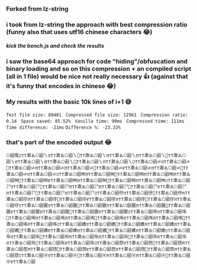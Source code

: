 ### Forked from lz-string
### i took from lz-string the approach with best compression ratio (funny also that uses utf16 chinese characters 😂)
##### kick the bench.js and check the results 

### i saw the base64 approach for code "hiding"/obfuscation and binary loading and so on this compression + an compiled script (all in 1 file) would be nice not really necessary 👍 (against that it's funny that encodes in chinese 😂)



### My results with the basic 10k lines of i+1 😅
``` Test file size: 89481 ```
``` Compressed file size: 12961``` 
``` Compression ratio: 0.14``` 
``` Space saved: 85.52%``` 
``` Vanilla time: 90ms``` 
``` Compressed time: 111ms``` 
``` Time difference: -21ms``` 
``` Difference %: -23.33% ``` 

### that's part of the encoded output 😂

``` ⬠㘠㤴ਹ††⁩㴫ㄠ⬠㘠〵ਰ††⁩㴫ㄠ⬠㘠〵਱††⁩㴫ㄠ⬠㘠〵ਲ††⁩㴫ㄠ⬠㘠〵ਲ਼††⁩㴫ㄠ⬠㘠〵਴††⁩㴫ㄠ⬠㘠〵ਵ††⁩㴫ㄠ⬠㘠〵ਸ਼††⁩㴫ㄠ⬠㘠〵਷††⁩㴫ㄠ⬠㘠〵ਸ††⁩㴫ㄠ⬠㘠〵ਹ††⁩㴫ㄠ⬠㘠ㄵਰ††⁩㴫ㄠ⬠㘠ㄵ਱††⁩㴫ㄠ⬠㘠ㄵਲ††⁩㴫ㄠ⬠㘠ㄵਲ਼††⁩㴫ㄠ⬠㘠ㄵ਴††⁩㴫ㄠ⬠㘠ㄵਵ††⁩㴫ㄠ⬠㘠ㄵਸ਼††⁩㴫ㄠ⬠㘠ㄵ਷††⁩㴫ㄠ⬠㘠ㄵਸ††⁩㴫ㄠ⬠㘠ㄵਹ††⁩㴫ㄠ⬠㘠㈵ਰ††⁩㴫ㄠ⬠㘠㈵਱††⁩㴫ㄠ⬠㘠㈵ਲ††⁩㴫ㄠ⬠㘠㈵ਲ਼††⁩㴫ㄠ⬠㘠㈵਴††⁩㴫ㄠ⬠㘠㈵ਵ††⁩㴫ㄠ⬠㘠㈵ਸ਼††⁩㴫ㄠ⬠㘠㈵਷††⁩㴫ㄠ⬠㘠㈵ਸ††⁩㴫ㄠ⬠㘠㈵ਹ††⁩㴫ㄠ⬠㘠㌵ਰ††⁩㴫ㄠ⬠㘠㌵਱††⁩㴫ㄠ⬠㘠㌵ਲ††⁩㴫ㄠ⬠㘠㌵ਲ਼††⁩㴫ㄠ⬠㘠㌵਴††⁩㴫ㄠ⬠㘠㌵ਵ††⁩㴫ㄠ⬠㘠㌵ਸ਼††⁩㴫ㄠ⬠㘠㌵਷††⁩㴫ㄠ⬠㘠㌵ਸ††⁩㴫ㄠ⬠㘠㌵ਹ††⁩㴫ㄠ⬠㘠㐵ਰ††⁩㴫ㄠ⬠㘠㐵਱††⁩㴫ㄠ⬠㘠㐵ਲ††⁩㴫ㄠ⬠㘠㐵ਲ਼††⁩㴫ㄠ⬠㘠㐵਴††⁩㴫ㄠ⬠㘠㐵ਵ††⁩㴫ㄠ⬠㘠㐵ਸ਼††⁩㴫ㄠ⬠㘠㐵਷††⁩㴫ㄠ⬠㘠㐵ਸ††⁩㴫ㄠ⬠㘠㐵ਹ††⁩㴫ㄠ⬠㘠㔵ਰ††⁩㴫ㄠ⬠㘠㔵਱††⁩㴫ㄠ⬠㘠㔵ਲ††⁩㴫ㄠ⬠㘠㔵ਲ਼††⁩㴫ㄠ⬠㘠㔵਴††⁩㴫ㄠ⬠㘠㔵ਵ††⁩㴫ㄠ⬠㘠㔵ਸ਼††⁩㴫ㄠ⬠㘠㔵਷††⁩㴫ㄠ⬠㘠㔵ਸ††⁩㴫ㄠ⬠㘠㔵ਹ††⁩㴫ㄠ⬠㘠㘵ਰ††⁩㴫ㄠ⬠㘠㘵਱††⁩㴫ㄠ⬠㘠㘵ਲ††⁩㴫ㄠ⬠㘠㘵ਲ਼††⁩㴫ㄠ⬠㘠㘵਴††⁩㴫ㄠ⬠㘠㘵ਵ††⁩㴫ㄠ⬠㘠㘵ਸ਼††⁩㴫ㄠ⬠㘠㘵਷††⁩㴫ㄠ⬠㘠㘵ਸ††⁩㴫ㄠ⬠㘠㘵ਹ††⁩㴫ㄠ⬠㘠㜵ਰ††⁩㴫ㄠ⬠㘠㜵਱††⁩㴫ㄠ⬠㘠㜵ਲ††⁩㴫ㄠ⬠㘠㜵ਲ਼††⁩㴫ㄠ⬠㘠㜵਴††⁩㴫ㄠ⬠㘠㜵ਵ††⁩㴫ㄠ⬠㘠㜵ਸ਼††⁩㴫ㄠ⬠㘠㜵਷††⁩㴫ㄠ⬠㘠㜵ਸ††⁩㴫ㄠ⬠㘠㜵ਹ††⁩㴫ㄠ⬠㘠㠵ਰ††⁩㴫ㄠ⬠㘠㠵਱††⁩㴫ㄠ⬠㘠㠵ਲ††⁩㴫ㄠ⬠㘠㠵ਲ਼††⁩㴫ㄠ⬠㘠㠵਴††⁩㴫ㄠ⬠㘠㠵ਵ††⁩㴫ㄠ⬠㘠㠵ਸ਼††⁩㴫ㄠ⬠㘠㠵਷††⁩㴫ㄠ⬠㘠㠵ਸ††⁩㴫ㄠ⬠㘠㠵ਹ††⁩㴫ㄠ⬠㘠㤵ਰ††⁩㴫ㄠ⬠㘠㤵਱††⁩㴫ㄠ⬠㘠㤵ਲ††⁩㴫ㄠ⬠㘠㤵ਲ਼††⁩㴫ㄠ⬠㘠㤵਴††⁩㴫ㄠ⬠㘠㤵ਵ††⁩㴫ㄠ⬠㘠㤵ਸ਼††⁩㴫ㄠ⬠㘠㤵਷††⁩㴫ㄠ⬠㘠㤵ਸ††⁩㴫ㄠ⬠㘠㤵ਹ††⁩㴫ㄠ⬠㘠〶ਰ††⁩㴫ㄠ⬠㘠〶਱††⁩㴫ㄠ⬠㘠〶ਲ††⁩㴫ㄠ⬠㘠〶ਲ਼††⁩㴫ㄠ⬠㘠〶਴††⁩㴫ㄠ⬠㘠〶ਵ††⁩㴫ㄠ⬠㘠 ```
